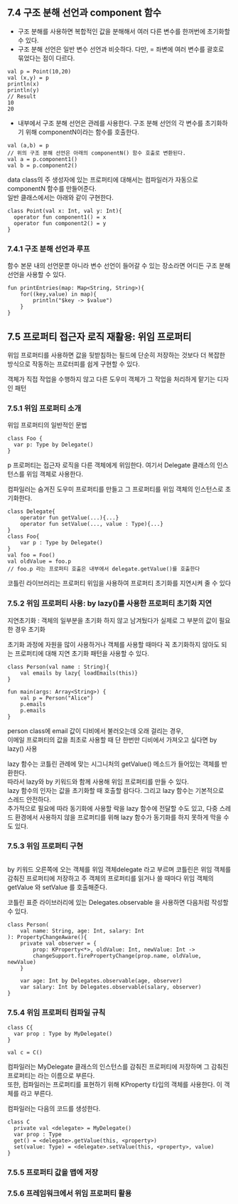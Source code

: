 ## 7.4 구조 분해 선언과 component 함수


- 구조 분해를 사용하면 복합적인 값을 분해해서 여러 다른 변수를 한꺼번에 초기화할 수 있다.
- 구조 분해 선언은 일반 변수 선언과 비슷하다. 다만, = 좌변에 여러 변수를 괄호로 묶었다는 점이 다르다.

```
val p = Point(10,20)
val (x,y) = p
println(x)
println(y)
// Result
10
20
```

- 내부에서 구조 분해 선언은 관레를 사용한다. 구조 분해 선언의 각 변수를 초기화하기 위해 componentN이라는 함수를 호출한다.

```
val (a,b) = p
// 위의 구조 분해 선언은 아래의 componentN() 함수 호출로 변환된다.
val a = p.component1()
val b = p.component2()
```
data class의 주 생성자에 있는 프로퍼티에 대해서는 컴파일러가 자동으로 componentN 함수를 만들어준다.  
일반 클래스에서는 아래와 같이 구현한다.

```
class Point(val x: Int, val y: Int){
  operator fun component1() = x
  operator fun component2() = y
}

```

### 7.4.1 구조 분해 선언과 루프

함수 본문 내의 선언문뿐 아니라 변수 선언이 들어갈 수 있는 장소라면 어디든 구조 분해 선언을 사용할 수 있다.

```
fun printEntries(map: Map<String, String>){
    for((key,value) in map){
        println("$key -> $value")
    }
}
```

## 7.5 프로퍼티 접근자 로직 재활용: 위임 프로퍼티

위임 프로퍼티를 사용하면 값을 뒷받침하는 필드에 단순히 저장하는 것보다 더 복잡한 방식으로 작동하는 프로터피를 쉽게 구현할 수 있다.

객체가 직접 작업을 수행하지 않고 다른 도우미 객체가 그 작업을 처리하게 맡기는 디자인 패턴

### 7.5.1 위임 프로퍼티 소개

위임 프로퍼티의 일반적인 문법
```
class Foo { 
  var p: Type by Delegate() 
}
```
p 프로퍼티는 접근자 로직을 다른 객체에게 위임한다. 여기서 Delegate 클래스의 인스턴스를 위임 객체로 사용한다.

컴파일러는 숨겨진 도우미 프로퍼티를 만들고 그 프로퍼티를 위임 객체의 인스턴스로 초기화한다.

```
class Delegate{
    operator fun getValue(...){...}
    operator fun setValue(..., value : Type){...}
}
class Foo{
    var p : Type by Delegate()
}
val foo = Foo()
val oldValue = foo.p
// foo.p 라는 프로퍼티 호출은 내부에서 delegate.getValue()를 호출한다
```
코틀린 라이브러리는 프로퍼티 위임을 사용하여 프로퍼티 초기화를 지연시켜 줄 수 있다

### 7.5.2 위임 프로퍼티 사용: by lazy()를 사용한 프로퍼티 초기화 지연

지연초기화 : 객체의 일부분을 초기화 하지 않고 남겨뒀다가 실제로 그 부분의 값이 필요한 경우 초기화

초기화 과정에 자원을 많이 사용하거나 객체를 사용할 때마다 꼭 초기화하지 않아도 되는 프로퍼티에 대해 지연 초기화 패턴을 사용할 수 있다.


```
class Person(val name : String){
    val emails by lazy{ loadEmails(this)}
}

fun main(args: Array<String>) {
    val p = Person("Alice")
    p.emails
    p.emails
}
```
person class에 email 값이 디비에서 불러오는데 오래 걸리는 경우,  
이메일 프로퍼티의 값을 최초로 사용할 때 단 한번만 디비에서 가져오고 싶다면 by lazy() 사용

lazy 함수는 코틀린 관례에 맞는 시그니처의 getValue() 메소드가 들어있는 객체를 반환한다.  
따라서 lazy와 by 키워드와 함께 사용해 위임 프로퍼티를 만들 수 있다.  
lazy 함수의 인자는 값을 초기화할 때 호출할 람다다. 그리고 lazy 함수는 기본적으로 스레드 안전하다.  
추가적으로 필요에 따라 동기화에 사용할 락을 lazy 함수에 전달할 수도 있고, 다중 스레드 환경에서 사용하지 않을 프로퍼티를 위해 lazy 함수가 동기화를 하지 못하게 막을 수도 있다.



### 7.5.3 위임 프로퍼티 구현

```

```

by 키워드 오른쪽에 오는 객체를 위임 객체delegate 라고 부르며 코틀린은 위임 객체를 감춰진 프로퍼티에 저장하고 주 객체의 프로퍼티를 읽거나 쓸 때마다 위임 객체의 getValue 와 setValue 를 호출해준다.

코틀린 표준 라이브러리에 있는 Delegates.observable 을 사용하면 다음처럼 작성할 수 있다.

```
class Person(
    val name: String, age: Int, salary: Int
): PropertyChangeAware(){
    private val observer = {
        prop: KProperty<*>, oldValue: Int, newValue: Int ->
        changeSupport.firePropertyChange(prop.name, oldValue, newValue)
    }

    var age: Int by Delegates.observable(age, observer)
    var salary: Int by Delegates.observable(salary, observer)
}
```

### 7.5.4 위임 프로퍼티 컴파일 규칙

```
class C{
  var prop : Type by MyDelegate()
}

val c = C()
```
컴파일러는 MyDelegate 클래스의 인스턴스를 감춰진 프로퍼티에 저장하며 그 감춰진 프로퍼티는 라는 이름으로 부른다.  
또한, 컴파일러는 프로퍼티를 표현하기 위해 KProperty 타입의 객체를 사용한다. 이 객체를 라고 부른다.  

컴파일러는 다음의 코드를 생성한다.
```
class C 
  private val <delegate> = MyDelegate()
  var prop : Type
  get() = <delegate>.getValue(this, <property>)
  set(value: Type) = <delegate>.setValue(this, <property>, value)
}

```

### 7.5.5 프로퍼티 값을 맵에 저장



### 7.5.6 프레임워크에서 위임 프로퍼티 활용

